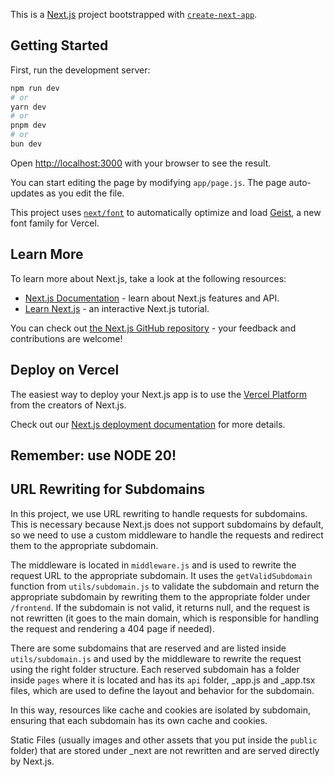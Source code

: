 This is a [Next.js](https://nextjs.org) project bootstrapped with [`create-next-app`](https://nextjs.org/docs/app/api-reference/cli/create-next-app).

## Getting Started

First, run the development server:

```bash
npm run dev
# or
yarn dev
# or
pnpm dev
# or
bun dev
```

Open [http://localhost:3000](http://localhost:3000) with your browser to see the result.

You can start editing the page by modifying `app/page.js`. The page auto-updates as you edit the file.

This project uses [`next/font`](https://nextjs.org/docs/app/building-your-application/optimizing/fonts) to automatically optimize and load [Geist](https://vercel.com/font), a new font family for Vercel.

## Learn More

To learn more about Next.js, take a look at the following resources:

- [Next.js Documentation](https://nextjs.org/docs) - learn about Next.js features and API.
- [Learn Next.js](https://nextjs.org/learn) - an interactive Next.js tutorial.

You can check out [the Next.js GitHub repository](https://github.com/vercel/next.js) - your feedback and contributions are welcome!

## Deploy on Vercel

The easiest way to deploy your Next.js app is to use the [Vercel Platform](https://vercel.com/new?utm_medium=default-template&filter=next.js&utm_source=create-next-app&utm_campaign=create-next-app-readme) from the creators of Next.js.

Check out our [Next.js deployment documentation](https://nextjs.org/docs/app/building-your-application/deploying) for more details.

## Remember: use NODE 20!

## URL Rewriting for Subdomains
In this project, we use URL rewriting to handle requests for subdomains. This is necessary because Next.js does not support subdomains by default, so we need to use a custom middleware to handle the requests and redirect them to the appropriate subdomain.

The middleware is located in `middleware.js` and is used to rewrite the request URL to the appropriate subdomain.
It uses the `getValidSubdomain` function from `utils/subdomain.js` to validate the subdomain and return the appropriate subdomain by rewriting them to the appropriate folder under `/frontend`. If the subdomain is not valid, it returns null, and the request is not rewritten (it goes to the main domain, which is responsible for handling the request and rendering a 404 page if needed).

There are some subdomains that are reserved and are listed inside `utils/subdomain.js` and used by the middleware to rewrite the request using the right folder structure.
Each reserved subdomain has a folder inside `pages` where it is located and has its `api` folder, _app.js and _app.tsx files, which are used to define the layout and behavior for the subdomain.

In this way, resources like cache and cookies are isolated by subdomain, ensuring that each subdomain has its own cache and cookies.

Static Files (usually images and other assets that you put inside the `public` folder) that are stored under _next are not rewritten and are served directly by Next.js.
